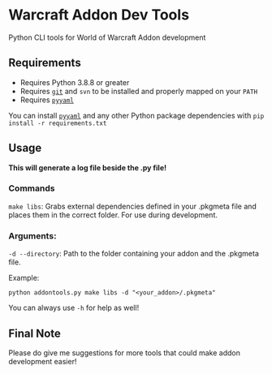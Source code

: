 # Warcraft Addon Dev Tools
Python CLI tools for World of Warcraft Addon development

## Requirements
- Requires Python 3.8.8 or greater
- Requires [`git`](https://github.com/git-guides/install-git) and `svn` to be installed and properly mapped on your `PATH`
- Requires [`pyyaml`](https://pypi.org/project/PyYAML/)

You can install [`pyyaml`](https://pypi.org/project/PyYAML/) and any other Python package dependencies with `pip install -r requirements.txt`

## Usage
**This will generate a log file beside the .py file!**
### Commands
`make libs`: Grabs external dependencies defined in your .pkgmeta file and places them in the correct folder. For use during development.

### Arguments:
`-d --directory`: Path to the folder containing your addon and the .pkgmeta file.

Example:
```
python addontools.py make libs -d "<your_addon>/.pkgmeta"
```

You can always use `-h` for help as well!

## Final Note

Please do give me suggestions for more tools that could make addon development easier!
